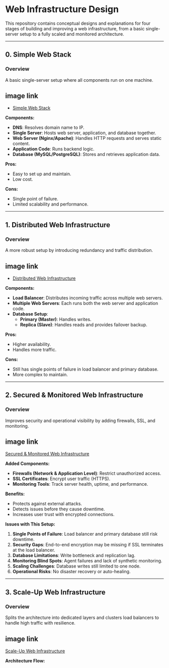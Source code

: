 # Web Infrastructure Design

This repository contains conceptual designs and explanations for four stages of building and improving a web infrastructure, from a basic single-server setup to a fully scaled and monitored architecture.

---

## **0. Simple Web Stack**

### **Overview**
A basic single-server setup where all components run on one machine.

## image link 
- [Simple Web Stack](https://imgur.com/a/R2yHXIp)

**Components:**
- **DNS**: Resolves domain name to IP.
- **Single Server**: Hosts web server, application, and database together.
- **Web Server (Nginx/Apache)**: Handles HTTP requests and serves static content.
- **Application Code**: Runs backend logic.
- **Database (MySQL/PostgreSQL)**: Stores and retrieves application data.

**Pros:**
- Easy to set up and maintain.
- Low cost.

**Cons:**
- Single point of failure.
- Limited scalability and performance.
  

---

## **1. Distributed Web Infrastructure**

### **Overview**
A more robust setup by introducing redundancy and traffic distribution.
## image link
- [Distributed Web Infrastructure](https://imgur.com/a/FZ0znOS)

**Components:**
- **Load Balancer**: Distributes incoming traffic across multiple web servers.
- **Multiple Web Servers**: Each runs both the web server and application code.
- **Database Setup**:
  - **Primary (Master)**: Handles writes.
  - **Replica (Slave)**: Handles reads and provides failover backup.

**Pros:**
- Higher availability.
- Handles more traffic.

**Cons:**
- Still has single points of failure in load balancer and primary database.
- More complex to maintain.

---

## **2. Secured & Monitored Web Infrastructure**

### **Overview**
Improves security and operational visibility by adding firewalls, SSL, and monitoring.

## image link
[Secured & Monitored Web Infrastructure](https://imgur.com/a/dQs4Pta)

**Added Components:**
- **Firewalls (Network & Application Level)**: Restrict unauthorized access.
- **SSL Certificates**: Encrypt user traffic (HTTPS).
- **Monitoring Tools**: Track server health, uptime, and performance.

**Benefits:**
- Protects against external attacks.
- Detects issues before they cause downtime.
- Increases user trust with encrypted connections.

**Issues with This Setup:**
1. **Single Points of Failure**: Load balancer and primary database still risk downtime.
2. **Security Gaps**: End-to-end encryption may be missing if SSL terminates at the load balancer.
3. **Database Limitations**: Write bottleneck and replication lag.
4. **Monitoring Blind Spots**: Agent failures and lack of synthetic monitoring.
5. **Scaling Challenges**: Database writes still limited to one node.
6. **Operational Risks**: No disaster recovery or auto-healing.

---

## **3. Scale-Up Web Infrastructure**

### **Overview**
Splits the architecture into dedicated layers and clusters load balancers to handle high traffic with resilience.

## image link
[Scale-Up Web Infrastructure](https://imgur.com/a/ogC2ik2)

**Architecture Flow:**
